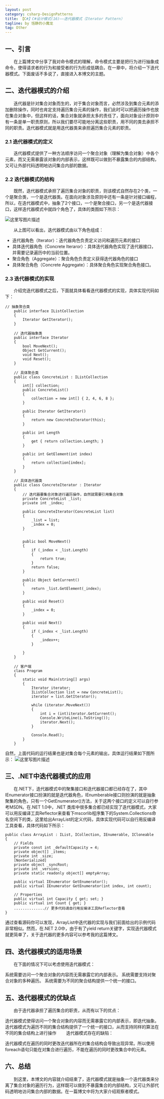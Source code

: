 ```yaml
---
layout: post
category: csharp-DesignPatterns
title: 【C#】C#设计模式(16)——迭代器模式（Iterator Pattern）
tagline: by 恬静的小魔龙
tag: Other
---
```


## 一、引言
　　在上篇博文中分享了我对命令模式的理解，命令模式主要是把行为进行抽象成命令，使得请求者的行为和接受者的行为形成低耦合。在一章中，将介绍一下迭代器模式。下面废话不多说了，直接进入本博文的主题。

## 二、迭代器模式的介绍
　　迭代器是针对集合对象而生的，对于集合对象而言，必然涉及到集合元素的添加删除操作，同时也肯定支持遍历集合元素的操作，我们此时可以把遍历操作也放在集合对象中，但这样的话，集合对象就承担太多的责任了，面向对象设计原则中有一条是单一职责原则，所以我们要尽可能地分离这些职责，用不同的类去承担不同的职责。迭代器模式就是用迭代器类来承担遍历集合元素的职责。

### 2.1 迭代器模式的定义
　　迭代器模式提供了一种方法顺序访问一个聚合对象（理解为集合对象）中各个元素，而又无需暴露该对象的内部表示，这样既可以做到不暴露集合的内部结构，又可让外部代码透明地访问集合内部的数据。

### 2.2 迭代器模式的结构
　　既然，迭代器模式承担了遍历集合对象的职责，则该模式自然存在2个类，一个是聚合类，一个是迭代器类。在面向对象涉及原则中还有一条是针对接口编程，所以，在迭代器模式中，抽象了2个接口，一个是聚合接口，另一个是迭代器接口，这样迭代器模式中就四个角色了，具体的类图如下所示：

![这里写图片描述](https://img-blog.csdn.net/20180613144738711?watermark/2/text/aHR0cHM6Ly9ibG9nLmNzZG4ubmV0L3E3NjQ0MjQ1Njc=/font/5a6L5L2T/fontsize/400/fill/I0JBQkFCMA==/dissolve/70)

　　从上图可以看出，迭代器模式由以下角色组成：

- 迭代器角色（Iterator）：迭代器角色负责定义访问和遍历元素的接口
- 具体迭代器角色（Concrete Iteraror）：具体迭代器角色实现了迭代器接口，并需要记录遍历中的当前位置。
- 聚合角色（Aggregate）：聚合角色负责定义获得迭代器角色的接口
- 具体聚合角色（Concrete Aggregate）：具体聚合角色实现聚合角色接口。
### 2.3 迭代器模式的实现
　　介绍完迭代器模式之后，下面就具体看看迭代器模式的实现，具体实现代码如下：

```
// 抽象聚合类
    public interface IListCollection
    {
        Iterator GetIterator();
    }

    // 迭代器抽象类
    public interface Iterator
    {
        bool MoveNext();
        Object GetCurrent();
        void Next();
        void Reset();
    }

    // 具体聚合类
    public class ConcreteList : IListCollection
    {
        int[] collection;
        public ConcreteList()
        {
            collection = new int[] { 2, 4, 6, 8 };
        }

        public Iterator GetIterator()
        {
            return new ConcreteIterator(this);
        }

        public int Length
        {
            get { return collection.Length; }
        }

        public int GetElement(int index)
        {
            return collection[index];
        }
    }

    // 具体迭代器类
    public class ConcreteIterator : Iterator
    {
        // 迭代器要集合对象进行遍历操作，自然就需要引用集合对象
        private ConcreteList _list;
        private int _index;

        public ConcreteIterator(ConcreteList list)
        {
            _list = list;
            _index = 0;
        }


        public bool MoveNext()
        {
            if (_index < _list.Length)
            {
                return true;
            }
            return false;
        }

        public Object GetCurrent()
        {
            return _list.GetElement(_index);
        }

        public void Reset()
        {
            _index = 0;
        }

        public void Next()
        {
            if (_index < _list.Length)
            {
                _index++;
            }
                
        }
    }

    // 客户端
    class Program
    {
        static void Main(string[] args)
        {
            Iterator iterator;
            IListCollection list = new ConcreteList();
            iterator = list.GetIterator();

            while (iterator.MoveNext())
            {
                int i = (int)iterator.GetCurrent();
                Console.WriteLine(i.ToString());
                iterator.Next();
            }

            Console.Read();
        }
    }
```
自然，上面代码的运行结果也是对集合每个元素的输出，具体运行结果如下图所示：
![这里写图片描述](https://img-blog.csdn.net/20180613144816259?watermark/2/text/aHR0cHM6Ly9ibG9nLmNzZG4ubmV0L3E3NjQ0MjQ1Njc=/font/5a6L5L2T/fontsize/400/fill/I0JBQkFCMA==/dissolve/70)
## 三、.NET中迭代器模式的应用
　　在.NET下，迭代器模式中的聚集接口和迭代器接口都已经存在了，其中IEnumerator接口扮演的就是迭代器角色，IEnumberable接口则扮演的就是抽象聚集的角色，只有一个GetEnumerator()方法，关于这两个接口的定义可以自行参考MSDN。在.NET 1.0中，.NET 类库中很多集合都已经实现了迭代器模式，大家可以用反编译工具Reflector来查看下mscorlib程序集下的System.Collections命名空间下的类，这里给出ArrayList的定义代码，具体实现代码可以自行用反编译工具查看，具体代码如下所示：

```
public class ArrayList : IList, ICollection, IEnumerable, ICloneable
{
    // Fields
    private const int _defaultCapacity = 4;
    private object[] _items;
    private int _size;
    [NonSerialized]
    private object _syncRoot;
    private int _version;
    private static readonly object[] emptyArray;

    public virtual IEnumerator GetEnumerator();
    public virtual IEnumerator GetEnumerator(int index, int count);

    // Properties
    public virtual int Capacity { get; set; }
    public virtual int Count { get; }
    ..............// 更多代码请自行用反编译工具Reflector查看
}
```
通过查看源码你可以发现，ArrayList中迭代器的实现与我们前面给出的示例代码非常相似。然而，在.NET 2.0中，由于有了yield return关键字，实现迭代器模式就更简单了，关于迭代器的更多内容可以参考我的这篇博文。

## 四、迭代器模式的适用场景
　　在下面的情况下可以考虑使用迭代器模式：

系统需要访问一个聚合对象的内容而无需暴露它的内部表示。
系统需要支持对聚合对象的多种遍历。
系统需要为不同的聚合结构提供一个统一的接口。
## 五、迭代器模式的优缺点
　　由于迭代器承担了遍历集合的职责，从而有以下的优点：

迭代器模式使得访问一个聚合对象的内容而无需暴露它的内部表示，即迭代抽象。
迭代器模式为遍历不同的集合结构提供了一个统一的接口，从而支持同样的算法在不同的集合结构上进行操作
　　迭代器模式存在的缺陷：

迭代器模式在遍历的同时更改迭代器所在的集合结构会导致出现异常。所以使用foreach语句只能在对集合进行遍历，不能在遍历的同时更改集合中的元素。
## 六、总结
　　到这里，本博文的内容就介绍结束了，迭代器模式就是抽象一个迭代器类来分离了集合对象的遍历行为，这样既可以做到不暴露集合的内部结构，又可让外部代码透明地访问集合内部的数据。在一篇博文中将为大家介绍观察者模式。